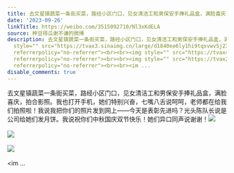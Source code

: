```yaml
---
title: 去文星镇蔬菜一条街买菜，路经小区门口，见女清洁工和男保安手捧礼品盒，满脸喜庆，拍合影照。我也打开手机，她们特别兴奋，七嘴八舌说呵呵，老师都在给我们拍照...
date: '2023-09-26'
linkTitle: https://weibo.com/3515092710/Nl3xKdELA
source: 种豆得瓜谢不谦的微博
description: 去文星镇蔬菜一条街买菜，路经小区门口，见女清洁工和男保安手捧礼品盒，满脸喜庆，拍合影照。我也打开手机，她们特别兴奋，七嘴八舌说呵呵，老师都在给我们拍照啦！我说我把你们的照片发到网上——今天是表彰先进吗？光头陈队长说是公司给她们发月饼。我说祝你们中秋国庆双节快乐！她们异口同声说谢谢！<img
  style="" src="https://tvax3.sinaimg.cn/large/d1840ee6ly1hi9tqxvwv5j23342bce84.jpg"
  referrerpolicy="no-referrer"><br><br><img style="" src="https://tvax4.sinaimg.cn/large/d1840ee6ly1hi9tr20autj237k2eou0z.jpg"
  referrerpolicy="no-referrer"><br><br><img style="" src="https://tvax2.sinaimg.cn/large/d1840ee6ly1hi9tr68wz8j237k2eou0z.jpg"
  referrerpolicy="no-referrer"><br><br><im ...
disable_comments: true
---
```

去文星镇蔬菜一条街买菜，路经小区门口，见女清洁工和男保安手捧礼品盒，满脸喜庆，拍合影照。我也打开手机，她们特别兴奋，七嘴八舌说呵呵，老师都在给我们拍照啦！我说我把你们的照片发到网上——今天是表彰先进吗？光头陈队长说是公司给她们发月饼。我说祝你们中秋国庆双节快乐！她们异口同声说谢谢！<img style="" src="https://tvax3.sinaimg.cn/large/d1840ee6ly1hi9tqxvwv5j23342bce84.jpg" referrerpolicy="no-referrer"><br><br><img style="" src="https://tvax4.sinaimg.cn/large/d1840ee6ly1hi9tr20autj237k2eou0z.jpg" referrerpolicy="no-referrer"><br><br><img style="" src="https://tvax2.sinaimg.cn/large/d1840ee6ly1hi9tr68wz8j237k2eou0z.jpg" referrerpolicy="no-referrer"><br><br><im ...